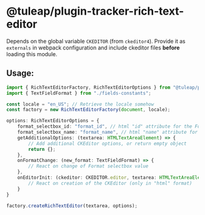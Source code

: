 # @tuleap/plugin-tracker-rich-text-editor

Depends on the global variable `CKEDITOR` (from `ckeditor4`). Provide it as `externals` in webpack configuration and include ckeditor files **before** loading this module.

## Usage:

```typescript
import { RichTextEditorFactory, RichTextEditorOptions } from "@tuleap/plugin-tracker-rich-text-editor";
import { TextFieldFormat } from "./fields-constants";

const locale = "en_US"; // Retrieve the locale somehow
const factory = new RichTextEditorFactory(document, locale);

options: RichTextEditorOptions = {
    format_selectbox_id: "format_id", // html "id" attribute for the Format selectbox
    format_selectbox_name: "format_name", // html "name" attribute for the Format selectbox
    getAdditionalOptions: (textarea: HTMLTextAreaElement) => {
        // Add additional CKEditor options, or return empty object
        return {};
    },
    onFormatChange: (new_format: TextFieldFormat) => {
        // React on change of Format selectbox value
    },
    onEditorInit: (ckeditor: CKEDITOR.editor, textarea: HTMLTextAreaElement) => {
        // React on creation of the CKEditor (only in "html" format)
    }
}

factory.createRichTextEditor(textarea, options);

```
